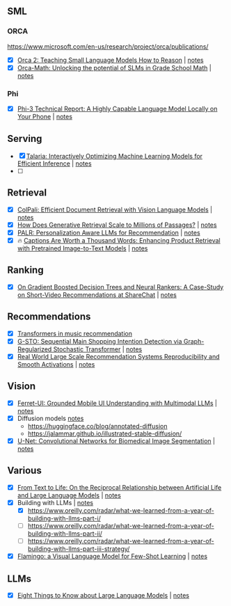 ## SML

### ORCA

https://www.microsoft.com/en-us/research/project/orca/publications/

* [x] [Orca 2: Teaching Small Language Models How to Reason](https://arxiv.org/abs/2311.11045) | [notes](notes/orca_2.md)
* [x] [Orca-Math: Unlocking the potential of SLMs in Grade School Math](https://arxiv.org/abs/2402.14830) | [notes](notes/orca_2_math.md)

### Phi

* [x] [Phi-3 Technical Report: A Highly Capable Language Model Locally on Your Phone](https://arxiv.org/abs/2404.14219) | [notes](notes/phi-3.md)

## Serving

* [x] [Talaria: Interactively Optimizing Machine Learning Models for Efficient Inference](https://arxiv.org/abs/2404.03085) | [notes](notes/talaria.md)
* [ ] 


## Retrieval

* [x] [ColPali: Efficient Document Retrieval with Vision Language Models](https://arxiv.org/abs/2407.01449) | [notes](notes/ColPali.md)
* [x] [How Does Generative Retrieval Scale to Millions of Passages?](https://arxiv.org/abs/2305.11841) | [notes](notes/generative_retrieval_to_millions.md)
* [x] [PALR: Personalization Aware LLMs for Recommendation](https://arxiv.org/abs/2305.07622) | [notes](notes/palr.md)
* [x] :fire: [Captions Are Worth a Thousand Words: Enhancing Product Retrieval with Pretrained Image-to-Text Models](https://arxiv.org/abs/2402.08532) | [notes](notes/captions_are_worth.md)

## Ranking

* [x] [On Gradient Boosted Decision Trees and Neural Rankers: A Case-Study on Short-Video Recommendations at ShareChat](https://arxiv.org/abs/2312.01760) | [notes](notes/on_gdbt_vs_nn.md)

## Recommendations

* [x] [Transformers in music recommendation](https://research.google/blog/transformers-in-music-recommendation/)
* [x] [G-STO: Sequential Main Shopping Intention Detection via Graph-Regularized Stochastic Transformer](https://arxiv.org/abs/2306.14314) | [notes](notes/G-sto.md)
* [x] [Real World Large Scale Recommendation Systems Reproducibility and Smooth Activations](https://arxiv.org/abs/2202.06499) | [notes](notes/recsys_repro.md)

## Vision

* [x] [Ferret-UI: Grounded Mobile UI Understanding with Multimodal LLMs](https://arxiv.org/abs/2404.05719) | [notes](notes/Ferret-UI.md)
* [x] Diffusion models [notes](notes/stable_diffusion.md)
  * https://huggingface.co/blog/annotated-diffusion
  * https://jalammar.github.io/illustrated-stable-diffusion/
* [x] [U-Net: Convolutional Networks for Biomedical Image Segmentation](https://arxiv.org/abs/1505.04597) | [notes](notes/u-net.md)
    
## Various
* [x] [From Text to Life: On the Reciprocal Relationship between Artificial Life and Large Language Models](https://arxiv.org/abs/2407.09502) | [notes](notes/from_text_to_life.md)
* [x] Building with LLMs | [notes](notes/building_with_llms.md)
   * [x]  https://www.oreilly.com/radar/what-we-learned-from-a-year-of-building-with-llms-part-i/
   * [ ]  https://www.oreilly.com/radar/what-we-learned-from-a-year-of-building-with-llms-part-ii/
   * [ ]  https://www.oreilly.com/radar/what-we-learned-from-a-year-of-building-with-llms-part-iii-strategy/
* [x] [Flamingo: a Visual Language Model for Few-Shot Learning](https://arxiv.org/abs/2204.14198) | [notes](notes/flamingo.md)

## LLMs

* [x] [Eight Things to Know about Large Language Models](https://arxiv.org/abs/2304.00612) | [notes](notes/8_things_to_know.md)

